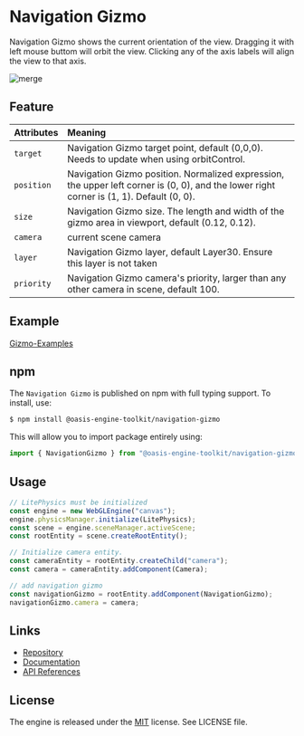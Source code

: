# Navigation Gizmo

Navigation Gizmo shows the current orientation of the view. Dragging it with left mouse buttom will orbit the view. Clicking any of the axis labels will align the view to that axis.

![merge](https://mdn.alipayobjects.com/huamei_qbugvr/afts/img/A*Bpr9TKzbFeYAAAAAAAAAAAAADtKFAQ/original)

## Feature

| Attributes | Meaning |
| :-- | :-- |
| `target` | Navigation Gizmo target point, default (0,0,0). Needs to update when using orbitControl. |
| `position` | Navigation Gizmo position. Normalized expression, the upper left corner is (0, 0), and the lower right corner is (1, 1). Default (0, 0). |
| `size` | Navigation Gizmo size. The length and width of the gizmo area in viewport, default (0.12, 0.12). |
| `camera` | current scene camera |
| `layer` | Navigation Gizmo layer, default Layer30. Ensure this layer is not taken |
| `priority` | Navigation Gizmo camera's priority, larger than any other camera in scene, default 100. |

## Example

[Gizmo-Examples](https://oasisengine.cn/#/examples/latest/gizmo)

## npm

The `Navigation Gizmo` is published on npm with full typing support. To install, use:

```sh
$ npm install @oasis-engine-toolkit/navigation-gizmo
```

This will allow you to import package entirely using:

```javascript
import { NavigationGizmo } from "@oasis-engine-toolkit/navigation-gizmo";
```

## Usage

```ts
// LitePhysics must be initialized
const engine = new WebGLEngine("canvas");
engine.physicsManager.initialize(LitePhysics);
const scene = engine.sceneManager.activeScene;
const rootEntity = scene.createRootEntity();

// Initialize camera entity.
const cameraEntity = rootEntity.createChild("camera");
const camera = cameraEntity.addComponent(Camera);

// add navigation gizmo
const navigationGizmo = rootEntity.addComponent(NavigationGizmo);
navigationGizmo.camera = camera;
```

## Links

- [Repository](https://github.com/ant-galaxy/oasis-engine-toolkit)
- [Documentation](https://oasisengine.cn/#/docs/latest/cn/install)
- [API References](https://oasisengine.cn/#/api/latest/core)

## License

The engine is released under the [MIT](https://opensource.org/licenses/MIT) license. See LICENSE file.

